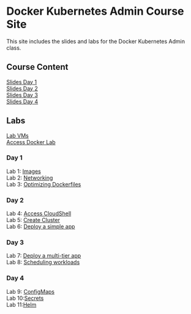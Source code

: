 # Docker Kubernetes Admin Course Site

This site includes the slides and labs for the Docker Kubernetes Admin class.

## Course Content   
[Slides Day 1](https://www.dropbox.com/s/57e1i0uu7rjghv2/Kube-Admin-day1.pdf?dl=0)   
[Slides Day 2](https://www.dropbox.com/s/4odvx98l2pyj825/Kube-Admin-day2.pdf?dl=0)   
[Slides Day 3](https://www.dropbox.com/s/m0z9yyfav05pdvy/Kube-Admin-day3.pdf?dl=0)   
[Slides Day 4](https://www.dropbox.com/s/vnac8z0vsov0df2/Kube-Admin-day4.pdf?dl=0)   

## Labs
[Lab VMs](https://docs.google.com/spreadsheets/d/1hqMfSpDqjohHlOX_bwkYhIvntLVW6E8ktLa3uQLHL7k/edit?usp=sharing)   
[Access Docker Lab](labs/access_docker/)   

### Day 1 
Lab 1: [Images](labs/images/)   
Lab 2: [Networking](labs/networking/)   
Lab 3: [Optimizing Dockerfiles](labs/adv-dockerfile/) 

### Day 2   
Lab 4: [Access CloudShell](labs/lab-setup)   
Lab 5: [Create Cluster](labs/eks)   
Lab 6: [Deploy a simple app](labs/pods)   

### Day 3   
Lab 7: [Deploy a multi-tier app](labs/deployments)   
Lab 8: [Scheduling workloads](labs/scheduling)   

### Day 4   
Lab 9: [ConfigMaps](labs/configmap)  
Lab 10:[Secrets](labs/secrets)   
Lab 11:[Helm](labs/helm)   
